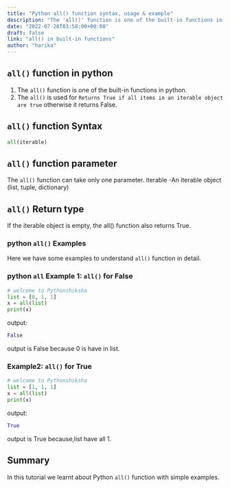 ```yaml
---
title: "Python all() function syntax, usage & example"
description: "The 'all()' function is one of the built-in functions in python"
date: "2022-07-20T03:58:00+00:00"
draft: false
link: "all() in built-in functions"
author: "harika"
---
```


## `all()` function in python

1. The `all()` function is one of the built-in functions in python.
2. The `all()` is used for `Returns True if all items in an iterable object 
   are true` otherwise it returns False.

## `all()` function Syntax

```python
all(iterable)
```

## `all()` function parameter

The `all()` function can take only one parameter.
iterable -An iterable object (list, tuple, dictionary)

## `all()` Return type

If the iterable object is empty, the all() function also returns True.

### python `all()` Examples

Here we have some examples to understand `all()` function in detail.

### python `all` Example 1: `all()` for False 

```python
# welcome to Pythonshiksha
list = [0, 1, 1]
x = all(list)
print(x)
```
output:

```python
False
```
output is False because 0 is have in list.

### Example2: `all()` for True

```python
# welcome to Pythonshiksha
list = [1, 1, 1]
x = all(list)
print(x)
```
output:

```python
True
```
output is True because,list have all 1.

## Summary

In this tutorial we learnt about Python `all()` function with simple examples.





